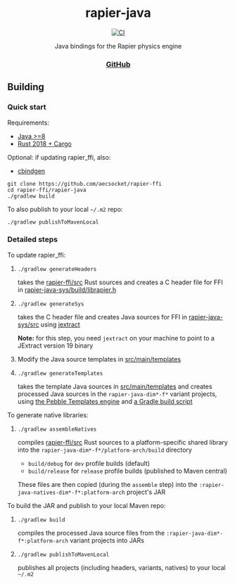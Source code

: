 <div align="center">

# rapier-java
[![CI](https://img.shields.io/github/actions/workflow/status/aecsocket/rapier-java/build.yml)](https://github.com/aecsocket/rapier-java/actions/workflows/build.yml)

Java bindings for the Rapier physics engine

### [GitHub](https://github.com/aecsocket/rapier-ffi/tree/main/rapier-java)

</div>

## Building

### Quick start

Requirements:
- [Java >=8](https://adoptium.net/temurin/releases/)
- [Rust 2018 + Cargo](https://rustup.rs/)

Optional: if updating rapier_ffi, also:
- [cbindgen](https://github.com/mozilla/cbindgen)

```shell
git clone https://github.com/aecsocket/rapier-ffi
cd rapier-ffi/rapier-java
./gradlew build
```

To also publish to your local `~/.m2` repo:
```shell
./gradlew publishToMavenLocal
```

### Detailed steps

To update rapier_ffi:
1. `./gradlew generateHeaders`

    takes the [rapier-ffi/src](../rapier-ffi/src/) Rust sources and creates a C header file for FFI in
    [rapier-java-sys/build/librapier.h](rapier-java-sys/build/librapier.h)

2. `./gradlew generateSys`

    takes the C header file and creates Java sources for FFI in [rapier-java-sys/src](rapier-java-sys/src/) using
    [jextract](https://github.com/openjdk/jextract)

    **Note:** for this step, you need `jextract` on your machine to point to a JExtract version 19 binary

3. Modify the Java source templates in [src/main/templates](src/main/templates/)

4. `./gradlew generateTemplates`

    takes the template Java sources in [src/main/templates](src/main/templates/) and creates processed Java sources
    in the `rapier-java-dim*-f*` variant projects, using [the Pebble Templates engine](https://pebbletemplates.io/)
    and [a Gradle build script](build-logic/src/main/kotlin/templating/)

To generate native libraries:
1. `./gradlew assembleNatives`

    compiles [rapier-ffi/src](../rapier-ffi/src/) Rust sources to a platform-specific shared library into
    the `rapier-java-dim*-f*/platform-arch/build` directory
    - `build/debug` for `dev` profile builds (default)
    - `build/release` for `release` profile builds (published to Maven central)

    These files are then copied (during the `assemble` step) into the `:rapier-java-natives-dim*-f*:platform-arch` project's JAR

To build the JAR and publish to your local Maven repo:
1. `./gradlew build`
    
    compiles the processed Java source files from the `:rapier-java-dim*-f*:platform-arch` variant projects into JARs

2. `./gradlew publishToMavenLocal`

    publishes all projects (including headers, variants, natives) to your local `~/.m2`
